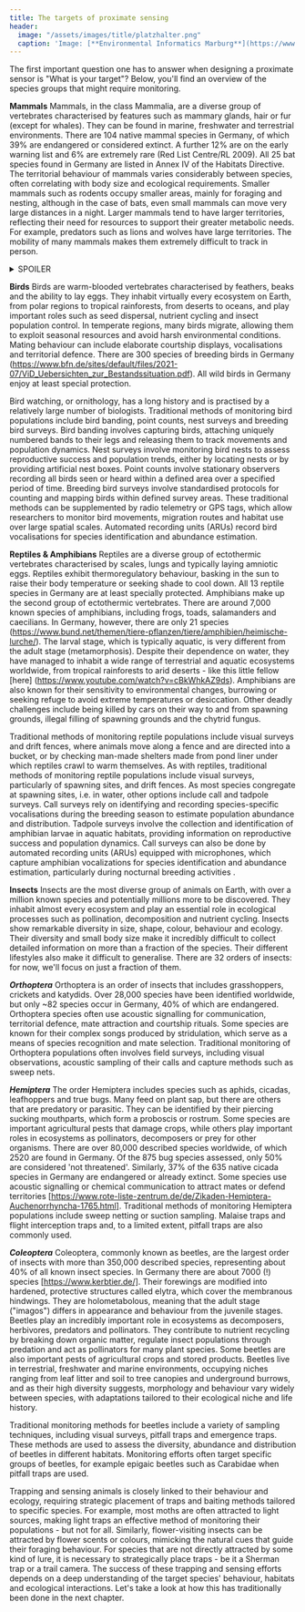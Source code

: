 ```yaml
---
title: The targets of proximate sensing
header:
  image: "/assets/images/title/platzhalter.png"
  caption: 'Image: [**Environmental Informatics Marburg**](https://www.uni-marburg.de/en/fb19/disciplines/physisch/environmentalinformatics)'
---
```


The first important question one has to answer when designing a proximate sensor is "What is your target"?
Below, you'll find an overview of the species groups that might require monitoring.

**Mammals**
Mammals, in the class Mammalia, are a diverse group of vertebrates characterised by features such as mammary glands, hair or fur (except for whales). They can be found in marine, freshwater and terrestrial environments. There are 104 native mammal species in Germany, of which 39% are endangered or considered extinct. A further 12% are on the early warning list and 6% are extremely rare (Red List Centre/RL 2009). All 25 bat species found in Germany are listed in Annex IV of the Habitats Directive.
The territorial behaviour of mammals varies considerably between species, often correlating with body size and ecological requirements. Smaller mammals such as rodents occupy smaller areas, mainly for foraging and nesting, although in the case of bats, even small mammals can move very large distances in a night. Larger mammals tend to have larger territories, reflecting their need for resources to support their greater metabolic needs. For example, predators such as lions and wolves have large territories. The mobility of many mammals makes them extremely difficult to track in person.

<details><summary>SPOILER</summary>
<p>

```xml
As well as Sherman traps for smaller mammals, traditional methods of monitoring mammal populations include track and sign surveys, which rely on the identification and interpretation of animal tracks, droppings and other signs of presence; radio telemetry, which involves attaching radio transmitters to animals to track their movements and behaviour; and, arguably the oldest proximate sensors for wildlife detection, camera trapping using trail cameras for larger mammals and audio recording for bats.
```
</p>
</details>

**Birds**
Birds are warm-blooded vertebrates characterised by feathers, beaks and the ability to lay eggs. They inhabit virtually every ecosystem on Earth, from polar regions to tropical rainforests, from deserts to oceans, and play important roles such as seed dispersal, nutrient cycling and insect population control. In temperate regions, many birds migrate, allowing them to exploit seasonal resources and avoid harsh environmental conditions. Mating behaviour can include elaborate courtship displays, vocalisations and territorial defence. There are 300 species of breeding birds in Germany (https://www.bfn.de/sites/default/files/2021-07/ViD_Uebersichten_zur_Bestandssituation.pdf). All wild birds in Germany enjoy at least special protection. 

Bird watching, or ornithology, has a long history and is practised by a relatively large number of biologists. Traditional methods of monitoring bird populations include bird banding, point counts, nest surveys and breeding bird surveys. Bird banding involves capturing birds, attaching uniquely numbered bands to their legs and releasing them to track movements and population dynamics. Nest surveys involve monitoring bird nests to assess reproductive success and population trends, either by locating nests or by providing artificial nest boxes. Point counts involve stationary observers recording all birds seen or heard within a defined area over a specified period of time. Breeding bird surveys involve standardised protocols for counting and mapping birds within defined survey areas.
These traditional methods can be supplemented by radio telemetry or GPS tags, which allow researchers to monitor bird movements, migration routes and habitat use over large spatial scales. Automated recording units (ARUs) record bird vocalisations for species identification and abundance estimation.

**Reptiles & Amphibians**
Reptiles are a diverse group of ectothermic vertebrates characterised by scales, lungs and typically laying amniotic eggs. Reptiles exhibit thermoregulatory behaviour, basking in the sun to raise their body temperature or seeking shade to cool down. All 13 reptile species in Germany are at least specially protected. Amphibians make up the second group of ectothermic vertebrates. There are around 7,000 known species of amphibians, including frogs, toads, salamanders and caecilians. In Germany, however, there are only 21 species (https://www.bund.net/themen/tiere-pflanzen/tiere/amphibien/heimische-lurche/). The larval stage, which is typically aquatic, is very different from the adult stage (metamorphosis). Despite their dependence on water, they have managed to inhabit a wide range of terrestrial and aquatic ecosystems worldwide, from tropical rainforests to arid deserts - like this little fellow [here] (https://www.youtube.com/watch?v=cBkWhkAZ9ds). Amphibians are also known for their sensitivity to environmental changes, burrowing or seeking refuge to avoid extreme temperatures or desiccation. Other deadly challenges include being killed by cars on their way to and from spawning grounds, illegal filling of spawning grounds and the chytrid fungus.

Traditional methods of monitoring reptile populations include visual surveys and drift fences, where animals move along a fence and are directed into a bucket, or by checking man-made shelters made from pond liner under which reptiles crawl to warm themselves. As with reptiles, traditional methods of monitoring reptile populations include visual surveys, particularly of spawning sites, and drift fences. As most species congregate at spawning sites, i.e. in water, other options include call and tadpole surveys. Call surveys rely on identifying and recording species-specific vocalisations during the breeding season to estimate population abundance and distribution. Tadpole surveys involve the collection and identification of amphibian larvae in aquatic habitats, providing information on reproductive success and population dynamics. Call  surveys can also be done by automated recording units (ARUs) equipped with microphones, which capture amphibian vocalizations for species identification and abundance estimation, particularly during nocturnal breeding activities <!--[source]-->.

**Insects**
Insects are the most diverse group of animals on Earth, with over a million known species and potentially millions more to be discovered. They inhabit almost every ecosystem and play an essential role in ecological processes such as pollination, decomposition and nutrient cycling. Insects show remarkable diversity in size, shape, colour, behaviour and ecology. Their diversity and small body size make it incredibly difficult to collect detailed information on more than a fraction of the species. Their different lifestyles also make it difficult to generalise. There are 32 orders of insects: for now, we'll focus on just a fraction of them.

***Orthoptera***
Orthoptera is an order of insects that includes grasshoppers, crickets and katydids. Over 28,000 species have been identified worldwide, but only ~82 species occur in Germany, 40% of which are endangered. Orthoptera species often use acoustic signalling for communication, territorial defence, mate attraction and courtship rituals. Some species are known for their complex songs produced by stridulation, which serve as a means of species recognition and mate selection. Traditional monitoring of Orthoptera populations often involves field surveys, including visual observations, acoustic sampling of their calls and capture methods such as sweep nets.


***Hemiptera***
The order Hemiptera includes species such as aphids, cicadas, leafhoppers and true bugs. Many feed on plant sap, but there are others that are predatory or parasitic. They can be identified by their piercing sucking mouthparts, which form a proboscis or rostrum. Some species are important agricultural pests that damage crops, while others play important roles in ecosystems as pollinators, decomposers or prey for other organisms. There are over 80,000 described species worldwide, of which 2520 are found in Germany. Of the 875 bug species assessed, only 50% are considered 'not threatened'. Similarly, 37% of the 635 native cicada species in Germany are endangered or already extinct. Some species use acoustic signalling or chemical communication to attract mates or defend territories [https://www.rote-liste-zentrum.de/de/Zikaden-Hemiptera-Auchenorrhyncha-1765.html]. 
Traditional methods of monitoring Hemiptera populations include sweep netting or suction sampling. Malaise traps and flight interception traps and, to a limited extent, pitfall traps are also commonly used.

***Coleoptera***
Coleoptera, commonly known as beetles, are the largest order of insects with more than 350,000 described species, representing about 40% of all known insect species. In Germany there are about 7000 (!) species [https://www.kerbtier.de/]. Their forewings are modified into hardened, protective structures called elytra, which cover the membranous hindwings. They are holometabolous, meaning that the adult stage ("imagos") differs in appearance and behaviour from the juvenile stages. Beetles play an incredibly important role in ecosystems as decomposers, herbivores, predators and pollinators. They contribute to nutrient recycling by breaking down organic matter, regulate insect populations through predation and act as pollinators for many plant species. Some beetles are also important pests of agricultural crops and stored products. Beetles live in terrestrial, freshwater and marine environments, occupying niches ranging from leaf litter and soil to tree canopies and underground burrows, and as their high diversity suggests, morphology and behaviour vary widely between species, with adaptations tailored to their ecological niche and life history.

Traditional monitoring methods for beetles include a variety of sampling techniques, including visual surveys, pitfall traps and emergence traps. These methods are used to assess the diversity, abundance and distribution of beetles in different habitats. Monitoring efforts often target specific groups of beetles, for example epigaic beetles such as Carabidae when pitfall traps are used.

<!--Bienen und co-->

<!--Lepidoptera-->

Trapping and sensing animals is closely linked to their behaviour and ecology, requiring strategic placement of traps and baiting methods tailored to specific species. For example, most moths are often attracted to light sources, making light traps an effective method of monitoring their populations - but not for all. Similarly, flower-visiting insects can be attracted by flower scents or colours, mimicking the natural cues that guide their foraging behaviour. For species that are not directly attracted by some kind of lure, it is necessary to strategically place traps - be it a Sherman trap or a trail camera. The success of these trapping and sensing efforts depends on a deep understanding of the target species' behaviour, habitats and ecological interactions. Let's take a look at how this has traditionally been done in the next chapter.